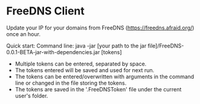 # FreeDNS Client

Update your IP for your domains from FreeDNS (https://freedns.afraid.org/) once an hour.

Quick start: 
	Command line: java -jar [your path to the jar file]/FreeDNS-0.0.1-BETA-jar-with-dependencies.jar [tokens]
	 
* Multiple tokens can be entered, separated by space.
* The tokens entered will be saved and used for next run. 
* The tokens can be entered/overwritten with arguments in the command line or changed in the file storing the tokens.
* The tokens are saved in the '.FreeDNSToken' file under the current user's folder.
